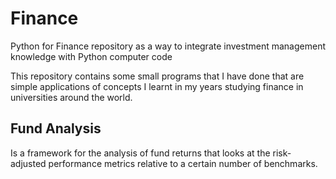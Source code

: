 # Finance
Python for Finance repository as a way to integrate investment management knowledge with Python computer code

This repository contains some small programs that I have done that are simple applications of concepts I learnt in my years 
studying finance in universities around the world.

## Fund Analysis
Is a framework for the analysis of fund returns that looks at the risk-adjusted performance metrics relative to a certain number of benchmarks.

